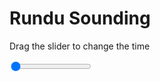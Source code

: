 <h1>Rundu Sounding</h1>
<p>Drag the slider to change the time</p>

<div class="slidecontainer">
<input oninput='setImage(this)' class="slider" type="range" min="0" max="6" value="0" step="1" />
<img id='img'/>
</div>

<script>
var img = document.getElementById('img');
var img_array = ['/assets/images/skwt/skd_rundu_wrfout_d01_2020-04-17_12:00:00.png',
'/assets/images/skwt/skd_rundu_wrfout_d01_2020-04-17_18:00:00.png',
'/assets/images/skwt/skd_rundu_wrfout_d01_2020-04-18_00:00:00.png',
'/assets/images/skwt/skd_rundu_wrfout_d01_2020-04-18_06:00:00.png',
'/assets/images/skwt/skd_rundu_wrfout_d01_2020-04-18_12:00:00.png',
'/assets/images/skwt/skd_rundu_wrfout_d01_2020-04-18_18:00:00.png',];
function setImage(obj)
{
        var value = obj.value;
        img.src = img_array[value];

}
</script>
